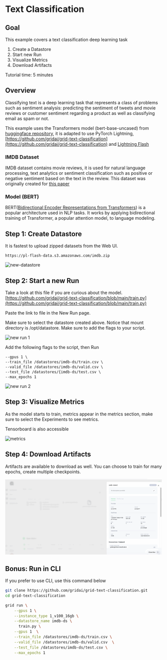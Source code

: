 # Text Classification

## Goal

This example covers a text classification deep learning task

1. Create a Datastore
2. Start new Run
3. Visualize Metrics
4. Download Artifacts

Tutorial time: 5 minutes

## Overview

Classifying text is a deep learning task that represents a class of problems such as sentiment analysis: predicting the sentiment of tweets and movie reviews or customer sentiment regarding a product as well as classifying email as spam or not. 

This example uses the Transformers model \(bert-base-uncased\) from [huggingface repository](https://huggingface.co/bert-base-uncased), it is adapted to use PyTorch Lightning, [https://github.com/gridai/grid-text-classification](https://github.com/gridai/grid-text-classification) and [Lightning Flash](https://github.com/PyTorchLightning/lightning-flash)

### **IMDB Dataset**

IMDB dataset contains movie reviews, it is used for natural language processing, text analytics or sentiment classification such as positive or negative sentiment based on the text in the review. This dataset was originally created for [this paper](https://www.aclweb.org/anthology/P11-1015.pdf)

### **Model \(BERT\)**

BERT\([Bidirectional Encoder Representations from Transformers](https://arxiv.org/abs/1810.04805)\) is a popular architecture used in NLP tasks. It works by applying bidirectional training of Transformer, a popular attention model, to language modeling.

## Step 1: Create Datastore

It is fastest to upload zipped datasets from the Web UI.  

```
https://pl-flash-data.s3.amazonaws.com/imdb.zip
```

![new-datastore](https://user-images.githubusercontent.com/13732925/121347438-319f5380-c8f5-11eb-9b61-be571f8aab1f.png)


## Step 2: Start a new Run 

Take a look at this file if you are curious about the model. [https://github.com/gridai/grid-text-classification/blob/main/train.py](https://github.com/gridai/grid-text-classification/blob/main/train.py)

Paste the link to file in the New Run page.

Make sure to select the datastore created above. Notice that mount directory is /opt/datastore. Make sure to add the flags to your script.

![new run 1](https://user-images.githubusercontent.com/13732925/121347549-5398d600-c8f5-11eb-91a5-f0ac3706b9d2.png)


Add the following flags to the script, then Run

```
--gpus 1 \
--train_file /datastores/imdb-ds/train.csv \
--valid_file /datastores/imdb-ds/valid.csv \
--test_file /datastores/{imdb-ds/test.csv \
--max_epochs 1
```

![new run 2](https://user-images.githubusercontent.com/13732925/121347592-5f849800-c8f5-11eb-89ce-7271227a0802.png)


## Step 3: Visualize Metrics

As the model starts to train, metrics appear in the metrics section, make sure to select the Experiments to see metrics.

Tensorboard is also accessible 

<img width="1779" alt="metrics" src="https://user-images.githubusercontent.com/13732925/121348103-edf91980-c8f5-11eb-840c-e865892886a5.png">


## Step 4: Download Artifacts 

Artifacts are available to download as well. You can choose to train for many epochs, create multiple checkpoints.

![](../../.gitbook/assets/textclassify2.gif)



## Bonus: Run in CLI 

If you prefer to use CLI, use this command below

```bash
git clone https://github.com/gridai/grid-text-classification.git
cd grid-text-classification
```

```bash
grid run \
    --gpus 1 \
    --instance_type 1_v100_16gb \
    --datastore_name imdb-ds \
      train.py \
    --gpus 1  \
    --train_file /datastores/imdb-ds/train.csv \
    --valid_file /datastores/imdb-ds/valid.csv  \
    --test_file /datastores/imdb-ds/test.csv \
    --max_epochs 1
```


